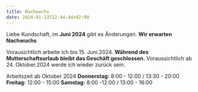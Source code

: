 ```yaml
---
title: Nachwuchs
date: 2024-01-23T22:44:44+02:00
---
```


Liebe Kundschaft, im **Juni 2024** gibt es Änderungen.
**Wir erwarten Nachwuchs**

Vorausichtlich arbeite ich  bis 15. Juni.2024.
**Während des Mutterschaftsurlaub bleibt das Geschäft geschlossen.**
Voraussichtlich ab 24. Oktober.2024 werde ich wieder zurück sein.



Arbeitszeit ab Oktober 2024
**Donnerstag:** 8:00 - 12:00 / 13:30 - 20:00 
**Freitag:** 12:00 - 15:00 
**Samstag:** 8:00 -12:00 / 13:00 - 16:00

